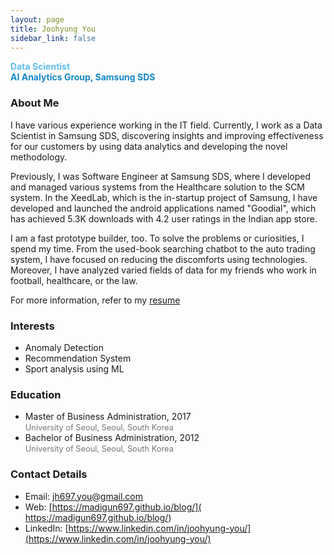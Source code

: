 ```yaml
---
layout: page
title: Joohyung You
sidebar_link: false
---
```


**<font color="#5fbeeb">Data Scientist</font>**<br>**<font color="#1487c8">AI Analytics Group, Samsung SDS</font>**



### **About Me**

I have various experience working in the IT field. Currently, I work as a Data Scientist in Samsung SDS, discovering insights and improving effectiveness for our customers by using data analytics and developing the novel methodology.

Previously, I was Software Engineer at Samsung SDS, where I developed and managed various systems from the Healthcare solution to the SCM system. In the XeedLab, which is the in-startup project of Samsung, I have developed and launched the android applications named "Goodial", which has achieved 5.3K downloads with 4.2 user ratings in the Indian app store.

I am a fast prototype builder, too. To solve the problems or curiosities, I spend my time. From the used-book searching chatbot to the auto trading system, I have focused on reducing the discomforts using technologies. Moreover, I have analyzed varied fields of data for my friends who work in football, healthcare, or the law.

For more information, refer to my [resume](https://drive.google.com/file/d/1gCLmcBH_7jFzgNW706uiZdBYsQQXBlcn/view?usp=sharing)


### **Interests**

- Anomaly Detection
- Recommendation System
- Sport analysis using ML



### **Education**

- Master of Business Administration, 2017<br><font color="#767676" style="font-size: 0.8rem;">University of Seoul, Seoul, South Korea</font>
- Bachelor of Business Administration, 2012<br><font color="#767676" style="font-size: 0.8rem;">University of Seoul, Seoul, South Korea</font>



### **Contact Details**

- Email: [jh697.you@gmail.com](mailto:jh697.you@gmail.com)
- Web: [https://madigun697.github.io/blog/]( https://madigun697.github.io/blog/)
- LinkedIn: [https://www.linkedin.com/in/joohyung-you/](https://www.linkedin.com/in/joohyung-you/)



